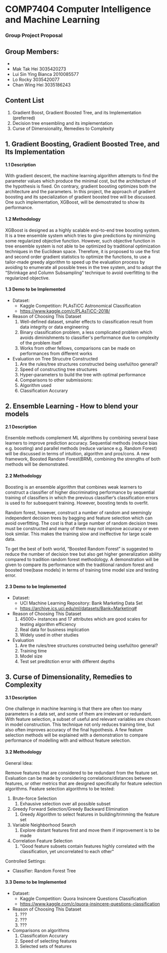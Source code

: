 # COMP7404 Computer Intelligence and Machine Learning

### Group Project Proposal

## Group Members:
* 
* Mak Tak Hei 3035420273
* Lui Sin Ying Bianca 2010085577
* Lo Rocky 3035420077
* Chan Wing Hei 3035186243


## Content List

1. Gradient Boost, Gradient Boosted Tree, and its Implementation (preferred)
2. Decision tree ensembling and its implementation
3. Curse of Dimensionality, Remedies to Complexity


## 1. Gradient Boosting, Gradient Boosted Tree, and Its Implementation
#### 1.1 Description

With gradient descent, the machine learning algorithm attempts to find the parameter values which produce the minimal cost, but the architecture of the hypothesis is fixed.  On contrary, gradient boosting optimizes both the architecture and the parameters.  In this project, the approach of gradient boosting and its specialization of gradient boosted tree will be discussed.  One such implementation, XGBoost, will be demostrated to show its performance.

#### 1.2 Methodology
XGBoost is designed as a highly scalable end-to-end tree boosting system. It is a tree ensemble system which tries to give predictions by minimizing some regularized objective function. However, such objective function in tree ensemble system is not able to be optimized by traditional optimization techniques in the Euclidean space. Therefore, it is proposed to use the first and second order gradient statistics to optimize the functions, to use a tailor-made greedy algorithm to speed up the evaluation process by avoiding to enumerate all possible trees in the tree system, and to adopt the “Shrinkage and Column Subsampling” technique to avoid overfitting to the regularized objective.

#### 1.3 Demo to be Implemented
* Dataset:
   * Kaggle Competition: PLAsTiCC Astronomical Classification
   * https://www.kaggle.com/c/PLAsTiCC-2018/
* Reason of Choosing This Dataset
    1) Well-defined dataset, smaller effects to classification result from data integrity or data engineering
    2) Binary classification problem, a less complicated problem which avoids diminishments to classifier's performance due to complexity of the problem itself
    3) Works from other fellows, comparisons can be made on performances from different works
* Evaluation on Tree Strucutre Constructed
    1) Are the rules/tree structures constructed being useful/too general?
    2) Speed of constructing tree structures 
    3) Hyper-parameters to build the tree with optimal performance
    4) Comparisons to other submissions:
    5) Algorithm used
    6) Classification Accurary

## 2. Ensemble Learning - How to blend your models
#### 2.1 Description

Ensemble methods complement ML algorithms by combining several base learners to improve prediction accuracy. Sequential methods (reduce bias e.g. boosting) and parallel methods (reduce variance e.g. Random Forest) will be discussed in terms of intuition, algorithm and pros/cons. A new framework, Boosted Random Forest(BRM), combining the strengths of both methods will be demonstrated.

#### 2.2 Methodology
Boosting is an ensemble algorithm that combines weak learners to construct a classifier of higher discriminating performance by sequential training of classifiers in which the previous classifier’s classification errors is used to for subsequent training. However, boosting tends to overfit.

Random forest, however, construct a number of random and seemingly independent decision trees by bagging and feature selection which can avoid overfitting. The cost is that a large number of random decision trees must be constructed and many of them may not improve accuracy or even look similar. This makes the training slow and ineffective for large scale data.

To get the best of both world, “Boosted Random Forest” is suggested to reduce the number of decision tree but also get higher generalization ability compared to tradition random forest methodology. A demonstration will be given to compare its performance with the traditional random forest and boosted tree(base models) in terms of training time model size and testing error.

#### 2.3 Demo to be Implemented
* Dataset:
   * UCI Machine Learning Repository: Bank Marketing Data Set
   * https://archive.ics.uci.edu/ml/datasets/Bank+Marketing#
* Reason of Choosing This Dataset
    1) 45000+ instances and 17 attributes which are good scales for testing algorithm efficiency
    2) Real data for business implication
    3) Widely used in other studies
* Evaluation
    1) Are the rules/tree structures constructed being useful/too general?
    2) Training time
    3) Model size
    4) Test set preditction error with different depths

## 3. Curse of Dimensionality, Remedies to Complexity
#### 3.1 Description

One challenge in machine learning is that there are often too many parameters in a data set, and some of them are irrelevant or redundant. With feature selection, a subset of useful and relevant variables are chosen in model construction. This technique not only reduces training time, but also often improves accuracy of the final hypothesis. A few feature selection methods will be explained with a demonstration to compare performance of modelling with and without feature selection.

#### 3.2 Methodology
General Idea:

Remove features that are considered to be redundant from the feature set. Evaluation can be made by considering correlations/distances between features, or other metrics that are designed specifically for feature selection algorithms. Feature selection algorithms to be tested:
 1. Brute-force Selection
     1. Exhausive selection over all possible subset
 2. Greedy Forward Selection/Greedy Backward Elimination
     1.  Greedy Algorithm to select features in building/trimming the feature set
 3. Variable Neighborhood Search
     1. Explore distant features first and move them if improvement is to be made
 4. Correlation Feature Selection
     1. "Good feature subsets contain features highly correlated with the classification, yet uncorrelated to each other"

Controlled Settings:
 * Classifier: Random Forest Tree

#### 3.3 Demo to be Implemented
* Dataset:
   * Kaggle Competition: Quora Insincere Questions Classification
   * https://www.kaggle.com/c/quora-insincere-questions-classification
* Reason of Choosing This Dataset
    1) ???
    2) ???
    3) ???
* Comparisons on algorithms
    1) Classification Accurary
    2) Speed of selecting features
    3) Selected sets of features
